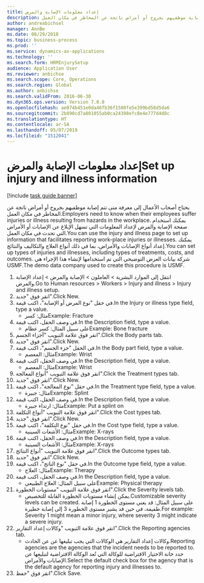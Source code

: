 ```yaml
---
title: إعداد معلومات الإصابة والمرض
description: يحتاج أصحاب الأعمال إلى معرفة متى تتم إصابة موظفيهم بجروح أو أمراض ناتجة عن المخاطر في مكان العمل.
author: andreabichsel
manager: AnnBe
ms.date: 08/29/2018
ms.topic: business-process
ms.prod: ''
ms.service: dynamics-ax-applications
ms.technology: ''
ms.search.form: HRMInjurySetup
audience: Application User
ms.reviewer: anbichse
ms.search.scope: Core, Operations
ms.search.region: Global
ms.author: anbichse
ms.search.validFrom: 2016-06-30
ms.dyn365.ops.version: Version 7.0.0
ms.openlocfilehash: ae074b451e0da46fb36f1580fe5e399bd58d5da6
ms.sourcegitcommit: 2b890cd7a801055ab0ca24398efc8e4e777d4d8c
ms.translationtype: HT
ms.contentlocale: ar-SA
ms.lasthandoff: 05/07/2019
ms.locfileid: "1512041"
---
```

# <a name="set-up-injury-and-illness-information"></a><span data-ttu-id="beb7b-103">إعداد معلومات الإصابة والمرض</span><span class="sxs-lookup"><span data-stu-id="beb7b-103">Set up injury and illness information</span></span>

[!include [task guide banner](../../includes/task-guide-banner.md)]

<span data-ttu-id="beb7b-104">يحتاج أصحاب الأعمال إلى معرفة متى تتم إصابة موظفيهم بجروح أو أمراض ناتجة عن المخاطر في مكان العمل.</span><span class="sxs-lookup"><span data-stu-id="beb7b-104">Employers need to know when their employees suffer injuries or illness resulting from hazards in the workplace.</span></span> <span data-ttu-id="beb7b-105">يمكنك استخدام صفحة الإصابة والمرض لإعداد المعلومات التي تسهل الإبلاغ عن الإصابات أو الأمراض التي تحدث في مكان العمل.</span><span class="sxs-lookup"><span data-stu-id="beb7b-105">You can use the injury and illness page to set up information that facilitates reporting work-place injuries or illnesses.</span></span> <span data-ttu-id="beb7b-106">يمكنك إعداد أنواع الإصابات والأمراض، بما في ذلك أنواع العلاج والتكاليف والنتائج.</span><span class="sxs-lookup"><span data-stu-id="beb7b-106">You can set up types of injuries and illnesses, including types of treatments, costs, and outcomes.</span></span> <span data-ttu-id="beb7b-107">شركة بيانات العرض التوضيحي التي تم استخدامها لإنشاء هذا الإجراء هي USMF.</span><span class="sxs-lookup"><span data-stu-id="beb7b-107">The demo data company used to create this procedure is USMF.</span></span>

1. <span data-ttu-id="beb7b-108">انتقل إلى الموارد البشرية > العاملون‬ > الإصابة والمرض > إعداد الإصابة والمرض.</span><span class="sxs-lookup"><span data-stu-id="beb7b-108">Go to Human resources > Workers > Injury and illness > Injury and illness setup.</span></span>
2. <span data-ttu-id="beb7b-109">انقر فوق "جديد".</span><span class="sxs-lookup"><span data-stu-id="beb7b-109">Click New.</span></span>
3. <span data-ttu-id="beb7b-110">في حقل "نوع المرض أو الإصابة"، اكتب قيمة.</span><span class="sxs-lookup"><span data-stu-id="beb7b-110">In the Injury or illness type field, type a value.</span></span>
    * <span data-ttu-id="beb7b-111">مثال: كسر</span><span class="sxs-lookup"><span data-stu-id="beb7b-111">Example: Fracture</span></span>  
4. <span data-ttu-id="beb7b-112">في وصف الحقل، اكتب قيمة.</span><span class="sxs-lookup"><span data-stu-id="beb7b-112">In the Description field, type a value.</span></span>
    * <span data-ttu-id="beb7b-113">على سبيل المثال: كسر عظام</span><span class="sxs-lookup"><span data-stu-id="beb7b-113">Example: Bone fracture</span></span>  
5. <span data-ttu-id="beb7b-114">انقر فوق علامة التبويب "أجزاء الجسم".</span><span class="sxs-lookup"><span data-stu-id="beb7b-114">Click the Body parts tab.</span></span>
6. <span data-ttu-id="beb7b-115">انقر فوق "جديد".</span><span class="sxs-lookup"><span data-stu-id="beb7b-115">Click New.</span></span>
7. <span data-ttu-id="beb7b-116">في الحقل "جزء الجسم"، اكتب قيمة.</span><span class="sxs-lookup"><span data-stu-id="beb7b-116">In the Body part field, type a value.</span></span>
    * <span data-ttu-id="beb7b-117">مثال: المعصم</span><span class="sxs-lookup"><span data-stu-id="beb7b-117">Example: Wrist</span></span>  
8. <span data-ttu-id="beb7b-118">في وصف الحقل، اكتب قيمة.</span><span class="sxs-lookup"><span data-stu-id="beb7b-118">In the Description field, type a value.</span></span>
    * <span data-ttu-id="beb7b-119">مثال: المعصم</span><span class="sxs-lookup"><span data-stu-id="beb7b-119">Example: Wrist</span></span>  
9. <span data-ttu-id="beb7b-120">انقر فوق علامة التبويب "أنواع المعالجة".</span><span class="sxs-lookup"><span data-stu-id="beb7b-120">Click the Treatment types tab.</span></span>
10. <span data-ttu-id="beb7b-121">انقر فوق "جديد".</span><span class="sxs-lookup"><span data-stu-id="beb7b-121">Click New.</span></span>
11. <span data-ttu-id="beb7b-122">في حقل "نوع المعالجة"، اكتب قيمة.</span><span class="sxs-lookup"><span data-stu-id="beb7b-122">In the Treatment type field, type a value.</span></span>
    * <span data-ttu-id="beb7b-123">مثال: جبيرة</span><span class="sxs-lookup"><span data-stu-id="beb7b-123">Example: Splint</span></span>  
12. <span data-ttu-id="beb7b-124">في وصف الحقل، اكتب قيمة.</span><span class="sxs-lookup"><span data-stu-id="beb7b-124">In the Description field, type a value.</span></span>
    * <span data-ttu-id="beb7b-125">مثال: ارتداء جبيرة</span><span class="sxs-lookup"><span data-stu-id="beb7b-125">Example: Put a splint on</span></span>  
13. <span data-ttu-id="beb7b-126">انقر فوق علامة التبويب "أنواع التكلفة‬".</span><span class="sxs-lookup"><span data-stu-id="beb7b-126">Click the Cost types tab.</span></span>
14. <span data-ttu-id="beb7b-127">انقر فوق "جديد".</span><span class="sxs-lookup"><span data-stu-id="beb7b-127">Click New.</span></span>
15. <span data-ttu-id="beb7b-128">في حقل "نوع التكلفة"، اكتب قيمة.</span><span class="sxs-lookup"><span data-stu-id="beb7b-128">In the Cost type field, type a value.</span></span>
    * <span data-ttu-id="beb7b-129">مثال: الأشعات السينية</span><span class="sxs-lookup"><span data-stu-id="beb7b-129">Example: X-rays</span></span>  
16. <span data-ttu-id="beb7b-130">في وصف الحقل، اكتب قيمة.</span><span class="sxs-lookup"><span data-stu-id="beb7b-130">In the Description field, type a value.</span></span>
    * <span data-ttu-id="beb7b-131">مثال: الأشعات السينية</span><span class="sxs-lookup"><span data-stu-id="beb7b-131">Example: X-rays</span></span>  
17. <span data-ttu-id="beb7b-132">انقر فوق علامة التبويب "أنواع النتائج".</span><span class="sxs-lookup"><span data-stu-id="beb7b-132">Click the Outcome types tab.</span></span>
18. <span data-ttu-id="beb7b-133">انقر فوق "جديد".</span><span class="sxs-lookup"><span data-stu-id="beb7b-133">Click New.</span></span>
19. <span data-ttu-id="beb7b-134">في حقل "نوع الناتج"، اكتب قيمة.</span><span class="sxs-lookup"><span data-stu-id="beb7b-134">In the Outcome type field, type a value.</span></span>
    * <span data-ttu-id="beb7b-135">مثال: العلاج</span><span class="sxs-lookup"><span data-stu-id="beb7b-135">Example: Therapy</span></span>  
20. <span data-ttu-id="beb7b-136">في وصف الحقل، اكتب قيمة.</span><span class="sxs-lookup"><span data-stu-id="beb7b-136">In the Description field, type a value.</span></span>
    * <span data-ttu-id="beb7b-137">على سبيل المثال: العلاج الطبيعي</span><span class="sxs-lookup"><span data-stu-id="beb7b-137">Example: Physical therapy</span></span>  
21. <span data-ttu-id="beb7b-138">انقر فوق علامة التبويب "مستويات الخطورة".</span><span class="sxs-lookup"><span data-stu-id="beb7b-138">Click the Severity levels tab.</span></span>
    * <span data-ttu-id="beb7b-139">يمكن إنشاء مستويات الخطورة القابلة للتخصيص.</span><span class="sxs-lookup"><span data-stu-id="beb7b-139">Customizable severity levels can be created.</span></span> <span data-ttu-id="beb7b-140">على سبيل المثال: قد يعني مستوى الخطورة 1 إصابة طفيفة، في حين قد يشير مستوى الخطورة 3 إلى إصابة خطيرة.</span><span class="sxs-lookup"><span data-stu-id="beb7b-140">For example: Severity 1 might mean a minor injury, where severity 3 might indicate a severe injury.</span></span>  
22. <span data-ttu-id="beb7b-141">انقر فوق علامة التبويب "وكالات إعداد التقارير".</span><span class="sxs-lookup"><span data-stu-id="beb7b-141">Click the Reporting agencies tab.</span></span>
    * <span data-ttu-id="beb7b-142">وكالات إعداد التقارير هي الوكالات التي يجب تبليغها عن عن الحادث.</span><span class="sxs-lookup"><span data-stu-id="beb7b-142">Reporting agencies are the agencies that the incident needs to be reported to.</span></span> <span data-ttu-id="beb7b-143">حدد خانة الاختيار الافتراضية للوكالة التي تُعد الوكالة الافتراضية لتبليغها عن الإصابات والأمراض.</span><span class="sxs-lookup"><span data-stu-id="beb7b-143">Select the default check box for the agency that is the default agency for reporting injury and illnesses to.</span></span>  
23. <span data-ttu-id="beb7b-144">انقر فوق "حفظ".</span><span class="sxs-lookup"><span data-stu-id="beb7b-144">Click Save.</span></span>

